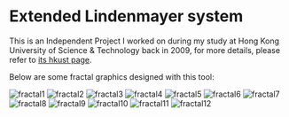 # Extended Lindenmayer system


This is an Independent Project I worked on during my study at Hong Kong University of Science & Technology back in 2009, for more details, please refer to [its hkust page](https://www.cse.ust.hk/~rossiter/independent_studies_projects/l_systems_animation/index.html).

Below are some fractal graphics designed with this tool:

![fractal1](https://zlxadhkust.files.wordpress.com/2017/07/p789603951.jpg)
![fractal2](https://zlxadhkust.files.wordpress.com/2017/07/p789603982.jpg)
![fractal3](https://zlxadhkust.files.wordpress.com/2017/07/p789603147.jpg)
![fractal4](https://zlxadhkust.files.wordpress.com/2017/07/p789604019.jpg)
![fractal5](https://zlxadhkust.files.wordpress.com/2017/07/p789603076.jpg)
![fractal6](https://zlxadhkust.files.wordpress.com/2017/07/p789603105.jpg)
![fractal7](https://zlxadhkust.files.wordpress.com/2017/07/p789603119.jpg)
![fractal8](https://zlxadhkust.files.wordpress.com/2017/07/p789603932.jpg)
![fractal9](https://zlxadhkust.files.wordpress.com/2017/07/p789602254.jpg)
![fractal10](https://zlxadhkust.files.wordpress.com/2017/07/p789603124.jpg)
![fractal11](https://zlxadhkust.files.wordpress.com/2017/07/p789602248.jpg)
![fractal12](https://zlxadhkust.files.wordpress.com/2017/07/p789602233.jpg)
